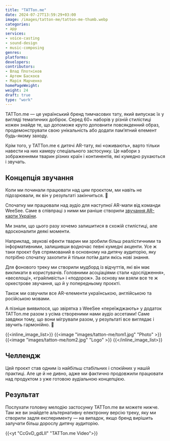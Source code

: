 ```yaml
---
title: "TATTon.me"
date: 2024-07-27T13:59:29+03:00
image: /images/tatton-me/tatton-me-thumb.webp
categories:
- app
services:
- voice-casting
- sound-design
- music-composing
genres:
platforms:
developers:
contributors:
- Влад Плотніков
- Артем Баскоєв
- Марія Марченко
homePageWeight:
weight: 24
draft: true
type: "work"
---
```


TATTon.me — це український бренд тимчасових тату, який випускає їх у вигляді тематичних добірок. Серед 60+ наборів у різній стилістиці кожен знайде те, що допоможе круто доповнити повсякденний образ, продемонструвати свою унікальність або додати пам’ятний елемент будь-якому заходу.

Крім того, у TATTon.me є дитячі AR-тату, які «оживають», варто тільки навести на них камеру спеціального застосунку. Це набори з зображеннями тварин різних країн і континентів, які кумедно рухаються і звучать.

## Концепція звучання

Коли ми починали працювати над цим проєктом, ми навіть не підозрювали, як він у результаті закінчиться. 🙂

Спочатку ми працювали над аудіо для наступної AR-мапи від команди WeeSee. Саме в співпраці з ними ми раніше створили [звучання AR-карти України](works/weesee).

Ми знали, що цього разу хочемо залишитися в схожій стилістиці, але вдосконалити деякі моменти.

Наприклад, звукові ефекти тварин ми зробили більш реалістичними та інформативними, залишивши водночас певні кумедні акценти. Усе ж таки проєкт був спрямований в основному на дитячу аудиторію, яку потрібно спочатку захопити й тільки потім дати якісь нові знання.

Для фонового треку ми створили мудборд із відчуттів, які він має викликати в користувачів. Головними асоціаціями стали «дослідження», «веселощі», «грайливість» і «подорож». За основу ми взяли все те ж оркестрове звучання, що й у попередньому проєкті.

Також ми озвучили все AR-елементи українською, англійською та російською мовами.

А пізніше виявилося, що звірятка з WeeSee «переїжджають» у додаток TATTon.me разом з усіма створеними нами аудіо ассетами! Саме завдяки тому, що вони мігрували разом, у результаті все виглядає і звучить гармонійно. 🙂

{{<inline_image_list>}}
{{<image "images/tatton-me/tom1.jpg" "Photo" >}}
{{<image "images/tatton-me/tom2.jpg" "Logo" >}}
{{</inline_image_list>}}

## Челлендж

Цей проєкт став одним із найбільш стабільних і спокійних у нашій практиці. Але це й не дивно, адже ми фактично продовжили працювати над продуктом з уже готовою аудіальною концепцією.

## Результат

Послухати головну мелодію застосунку TATTon.me ви можете нижче. Там же ви знайдете альтернативну електронну версію треку, яку ми створили задля експерименту — на випадок, якщо бренд вирішить залучати більш дорослу дитячу аудиторію.

{{<yt "CcGvD_gdLII" "TATTon.me Video">}}